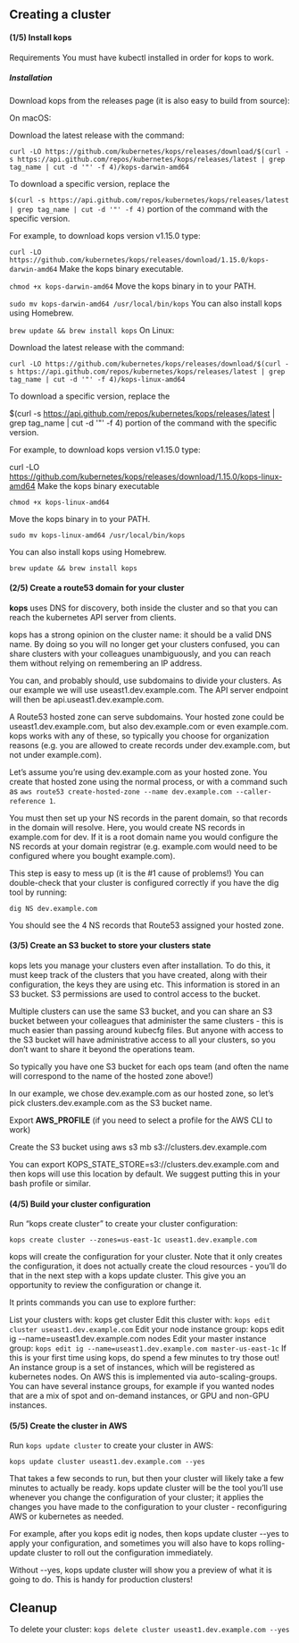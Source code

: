## Creating a cluster
#### (1/5) Install kops
Requirements
You must have kubectl installed in order for kops to work.

##### Installation
Download kops from the releases page (it is also easy to build from source):

On macOS:

Download the latest release with the command:

    curl -LO https://github.com/kubernetes/kops/releases/download/$(curl -s https://api.github.com/repos/kubernetes/kops/releases/latest | grep tag_name | cut -d '"' -f 4)/kops-darwin-amd64
To download a specific version, replace the

`$(curl -s https://api.github.com/repos/kubernetes/kops/releases/latest | grep tag_name | cut -d '"' -f 4)`
portion of the command with the specific version.

For example, to download kops version v1.15.0 type:

`curl -LO  https://github.com/kubernetes/kops/releases/download/1.15.0/kops-darwin-amd64`
Make the kops binary executable.

`chmod +x kops-darwin-amd64`
Move the kops binary in to your PATH.

`sudo mv kops-darwin-amd64 /usr/local/bin/kops`
You can also install kops using Homebrew.

`brew update && brew install kops`
On Linux:

Download the latest release with the command:

    curl -LO https://github.com/kubernetes/kops/releases/download/$(curl -s https://api.github.com/repos/kubernetes/kops/releases/latest | grep tag_name | cut -d '"' -f 4)/kops-linux-amd64
To download a specific version, replace the

$(curl -s https://api.github.com/repos/kubernetes/kops/releases/latest | grep tag_name | cut -d '"' -f 4)
portion of the command with the specific version.

For example, to download kops version v1.15.0 type:

curl -LO  https://github.com/kubernetes/kops/releases/download/1.15.0/kops-linux-amd64
Make the kops binary executable

    chmod +x kops-linux-amd64
Move the kops binary in to your PATH.

    sudo mv kops-linux-amd64 /usr/local/bin/kops
You can also install kops using Homebrew.

    brew update && brew install kops
#### (2/5) Create a route53 domain for your cluster
**kops** uses DNS for discovery, both inside the cluster and so that you can reach the kubernetes API server from clients.

kops has a strong opinion on the cluster name: it should be a valid DNS name. By doing so you will no longer get your clusters confused, you can share clusters with your colleagues unambiguously, and you can reach them without relying on remembering an IP address.

You can, and probably should, use subdomains to divide your clusters. As our example we will use useast1.dev.example.com. The API server endpoint will then be api.useast1.dev.example.com.

A Route53 hosted zone can serve subdomains. Your hosted zone could be useast1.dev.example.com, but also dev.example.com or even example.com. kops works with any of these, so typically you choose for organization reasons (e.g. you are allowed to create records under dev.example.com, but not under example.com).

Let’s assume you’re using dev.example.com as your hosted zone. You create that hosted zone using the normal process, or with a command such as `aws route53 create-hosted-zone --name dev.example.com --caller-reference 1`.

You must then set up your NS records in the parent domain, so that records in the domain will resolve. Here, you would create NS records in example.com for dev. If it is a root domain name you would configure the NS records at your domain registrar (e.g. example.com would need to be configured where you bought example.com).

This step is easy to mess up (it is the #1 cause of problems!) You can double-check that your cluster is configured correctly if you have the dig tool by running:

`dig NS dev.example.com`

You should see the 4 NS records that Route53 assigned your hosted zone.

#### (3/5) Create an S3 bucket to store your clusters state
kops lets you manage your clusters even after installation. To do this, it must keep track of the clusters that you have created, along with their configuration, the keys they are using etc. This information is stored in an S3 bucket. S3 permissions are used to control access to the bucket.

Multiple clusters can use the same S3 bucket, and you can share an S3 bucket between your colleagues that administer the same clusters - this is much easier than passing around kubecfg files. But anyone with access to the S3 bucket will have administrative access to all your clusters, so you don’t want to share it beyond the operations team.

So typically you have one S3 bucket for each ops team (and often the name will correspond to the name of the hosted zone above!)

In our example, we chose dev.example.com as our hosted zone, so let’s pick clusters.dev.example.com as the S3 bucket name.

Export **AWS_PROFILE** (if you need to select a profile for the AWS CLI to work)

Create the S3 bucket using aws s3 mb s3://clusters.dev.example.com

You can export KOPS_STATE_STORE=s3://clusters.dev.example.com and then kops will use this location by default. We suggest putting this in your bash profile or similar.

#### (4/5) Build your cluster configuration
Run “kops create cluster” to create your cluster configuration:

`kops create cluster --zones=us-east-1c useast1.dev.example.com`

kops will create the configuration for your cluster. Note that it only creates the configuration, it does not actually create the cloud resources - you’ll do that in the next step with a kops update cluster. This give you an opportunity to review the configuration or change it.

It prints commands you can use to explore further:

List your clusters with: kops get cluster
Edit this cluster with: `kops edit cluster useast1.dev.example.com`
Edit your node instance group: kops edit ig --name=useast1.dev.example.com nodes
Edit your master instance group: `kops edit ig --name=useast1.dev.example.com master-us-east-1c`
If this is your first time using kops, do spend a few minutes to try those out! An instance group is a set of instances, which will be registered as kubernetes nodes. On AWS this is implemented via auto-scaling-groups. You can have several instance groups, for example if you wanted nodes that are a mix of spot and on-demand instances, or GPU and non-GPU instances.

#### (5/5) Create the cluster in AWS
Run `kops update cluster` to create your cluster in AWS:

`kops update cluster useast1.dev.example.com --yes`

That takes a few seconds to run, but then your cluster will likely take a few minutes to actually be ready. kops update cluster will be the tool you’ll use whenever you change the configuration of your cluster; it applies the changes you have made to the configuration to your cluster - reconfiguring AWS or kubernetes as needed.

For example, after you kops edit ig nodes, then kops update cluster --yes to apply your configuration, and sometimes you will also have to kops rolling-update cluster to roll out the configuration immediately.

Without --yes, kops update cluster will show you a preview of what it is going to do. This is handy for production clusters!


## Cleanup
To delete your cluster: `kops delete cluster useast1.dev.example.com --yes`
